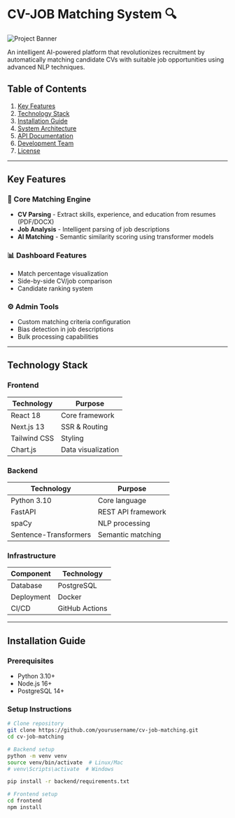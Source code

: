 # CV-JOB Matching System 🔍

![Project Banner](https://via.placeholder.com/1200x400?text=CV+Job+Matching+AI+Solution) <!-- Replace with actual banner -->

An intelligent AI-powered platform that revolutionizes recruitment by automatically matching candidate CVs with suitable job opportunities using advanced NLP techniques.

## Table of Contents
1. [Key Features](#key-features)
2. [Technology Stack](#technology-stack)
3. [Installation Guide](#installation-guide)
4. [System Architecture](#system-architecture)
5. [API Documentation](#api-documentation)
6. [Development Team](#development-team)
7. [License](#license)

---

## Key Features

### 🎯 Core Matching Engine
- **CV Parsing** - Extract skills, experience, and education from resumes (PDF/DOCX)
- **Job Analysis** - Intelligent parsing of job descriptions
- **AI Matching** - Semantic similarity scoring using transformer models

### 📊 Dashboard Features
- Match percentage visualization
- Side-by-side CV/job comparison
- Candidate ranking system

### ⚙️ Admin Tools
- Custom matching criteria configuration
- Bias detection in job descriptions
- Bulk processing capabilities

---

## Technology Stack

### Frontend
| Technology | Purpose |
|------------|---------|
| React 18 | Core framework |
| Next.js 13 | SSR & Routing |
| Tailwind CSS | Styling |
| Chart.js | Data visualization |

### Backend
| Technology | Purpose |
|------------|---------|
| Python 3.10 | Core language |
| FastAPI | REST API framework |
| spaCy | NLP processing |
| Sentence-Transformers | Semantic matching |

### Infrastructure
| Component | Technology |
|-----------|-----------|
| Database | PostgreSQL |
| Deployment | Docker |
| CI/CD | GitHub Actions |

---

## Installation Guide

### Prerequisites
- Python 3.10+
- Node.js 16+
- PostgreSQL 14+

### Setup Instructions

```bash
# Clone repository
git clone https://github.com/yourusername/cv-job-matching.git
cd cv-job-matching

# Backend setup
python -m venv venv
source venv/bin/activate  # Linux/Mac
# venv\Scripts\activate  # Windows

pip install -r backend/requirements.txt

# Frontend setup
cd frontend
npm install
